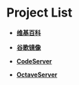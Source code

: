 #  Project List

- **[维基百科](https://wiki.hezeu.workers.dev?_blank)**

- **[谷歌镜像](https://121.4.82.238:5002/)**

- **[CodeServer](http://192.168.72.201:8082)**

- **[OctaveServer](http://121.4.82.238:5004/)**


